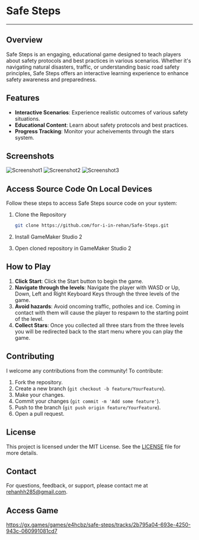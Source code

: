 # Safe Steps
---
## Overview
Safe Steps is an engaging, educational game designed to teach players about safety protocols and best practices in various scenarios. Whether it's navigating natural disasters, traffic, or understanding basic road safety principles, Safe Steps offers an interactive learning experience to enhance safety awareness and preparedness.

## Features
- **Interactive Scenarios**: Experience realistic outcomes of various safety situations.
- **Educational Content**: Learn about safety protocols and best practices.
- **Progress Tracking**: Monitor your acheivements through the stars system.

## Screenshots
![Screenshot1](Images/Screenshot(44).png)
![Screenshot2](path_to_screenshot2)
![Screenshot3](path_to_screenshot3)

## Access Source Code On Local Devices
Follow these steps to access Safe Steps source code on your system:

1. Clone the Repository
    ```bash
    git clone https://github.com/for-i-in-rehan/Safe-Steps.git
    ```

2. Install GameMaker Studio 2
3. Open cloned repository in GameMaker Studio 2
    
## How to Play
1. **Click Start**: Click the Start button to begin the game.
2. **Navigate through the levels**: Navigate the player with WASD or Up, Down, Left and Right Keyboard Keys through the three levels of the game.
3. **Avoid hazards**: Avoid oncoming traffic, potholes and ice. Coming in contact with them will cause the player to respawn to the starting point of the level.
4. **Collect Stars**: Once you collected all three stars from the three levels you will be redirected back to the start menu where you can play the game.


## Contributing
I welcome any contributions from the community! To contribute:

1. Fork the repository.
2. Create a new branch (`git checkout -b feature/YourFeature`).
3. Make your changes.
4. Commit your changes (`git commit -m 'Add some feature'`).
5. Push to the branch (`git push origin feature/YourFeature`).
6. Open a pull request.

## License
This project is licensed under the MIT License. See the [LICENSE](LICENSE) file for more details.

## Contact
For questions, feedback, or support, please contact me at [rehanhh285@gmail.com](mailto:rehanhh285@gmail.com).

## Access Game
https://gx.games/games/e4hcbz/safe-steps/tracks/2b795a04-693e-4250-943c-060991081cd7 


